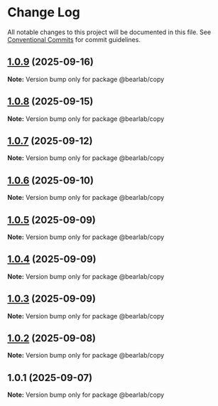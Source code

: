 # Change Log

All notable changes to this project will be documented in this file.
See [Conventional Commits](https://conventionalcommits.org) for commit guidelines.

## [1.0.9](https://github.com/hasanbala/ui-components/compare/@bearlab/copy@1.0.8...@bearlab/copy@1.0.9) (2025-09-16)

**Note:** Version bump only for package @bearlab/copy





## [1.0.8](https://github.com/hasanbala/ui-components/compare/@bearlab/copy@1.0.7...@bearlab/copy@1.0.8) (2025-09-15)

**Note:** Version bump only for package @bearlab/copy





## [1.0.7](https://github.com/hasanbala/ui-components/compare/@bearlab/copy@1.0.6...@bearlab/copy@1.0.7) (2025-09-12)

**Note:** Version bump only for package @bearlab/copy





## [1.0.6](https://github.com/hasanbala/ui-components/compare/@bearlab/copy@1.0.5...@bearlab/copy@1.0.6) (2025-09-10)

**Note:** Version bump only for package @bearlab/copy





## [1.0.5](https://github.com/hasanbala/ui-components/compare/@bearlab/copy@1.0.4...@bearlab/copy@1.0.5) (2025-09-09)

**Note:** Version bump only for package @bearlab/copy





## [1.0.4](https://github.com/hasanbala/ui-components/compare/@bearlab/copy@1.0.3...@bearlab/copy@1.0.4) (2025-09-09)

**Note:** Version bump only for package @bearlab/copy





## [1.0.3](https://github.com/hasanbala/ui-components/compare/@bearlab/copy@1.0.2...@bearlab/copy@1.0.3) (2025-09-09)

**Note:** Version bump only for package @bearlab/copy





## [1.0.2](https://github.com/hasanbala/ui-components/compare/@bearlab/copy@1.0.1...@bearlab/copy@1.0.2) (2025-09-08)

**Note:** Version bump only for package @bearlab/copy





## 1.0.1 (2025-09-07)

**Note:** Version bump only for package @bearlab/copy
